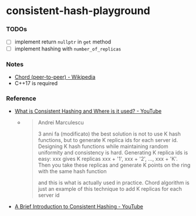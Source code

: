 consistent-hash-playground
==========================
### TODOs
- [ ] implement return `nullptr` in `get` method
- [ ] implement hashing with `number_of_replicas`

### Notes
- [Chord (peer-to-peer) - Wikipedia](https://en.wikipedia.org/wiki/Chord_(peer-to-peer))
- C++17 is required

### Reference
- [What is Consistent Hashing and Where is it used? - YouTube](https://www.youtube.com/watch?v=zaRkONvyGr8)
    -   > Andrei Marculescu
        > 
        > 3 anni fa (modificato)
        > the best solution is not to use K hash functions, but to generate K replica ids for each server id. Designing K hash functions while maintaining random uniformity and consistency is hard. Generating K replica ids is easy: xxx gives K replicas xxx + '1', xxx + '2', ..., xxx + 'K'. Then you take these replicas and generate K points on the ring with the same hash function
        > 
        > and this is what is actually used in practice. Chord algorithm is just an example of this technique to add K replicas for each server id
- [A Brief Introduction to Consistent Hashing - YouTube](https://www.youtube.com/watch?v=tHEyzVbl4bg)
